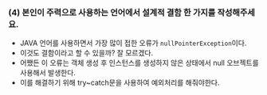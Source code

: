 ### (4) 본인이 주력으로 사용하는 언어에서 설계적 결함 한 가지를 작성해주세요.

- JAVA 언어를 사용하면서 가장 많이 접한 오류가 `nullPointerException`이다.
- 이것도 결함이라고 할 수 있을까? 잘 모르겠다.
- 어쨌든 이 오류는 객체 생성 후 인스턴스를 생성하지 않은 상태에서 null 오브젝트를 사용해서 발생한다.
- 이를 해결하기 위해 try~catch문을 사용하여 예외처리를 해줘야한다.